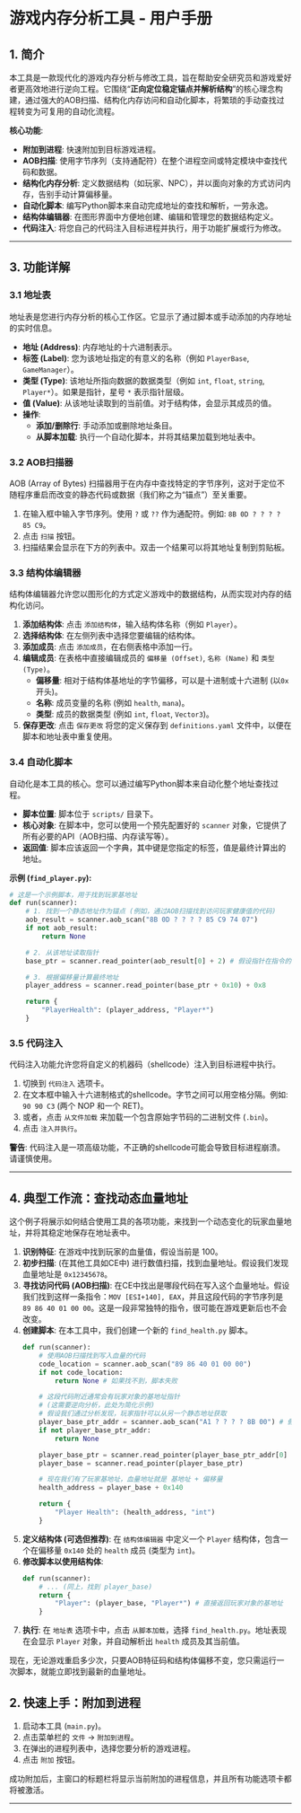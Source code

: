 # 游戏内存分析工具 - 用户手册

## 1. 简介

本工具是一款现代化的游戏内存分析与修改工具，旨在帮助安全研究员和游戏爱好者更高效地进行逆向工程。它围绕“**正向定位稳定锚点并解析结构**”的核心理念构建，通过强大的AOB扫描、结构化内存访问和自动化脚本，将繁琐的手动查找过程转变为可复用的自动化流程。

**核心功能**:
- **附加到进程**: 快速附加到目标游戏进程。
- **AOB扫描**: 使用字节序列（支持通配符）在整个进程空间或特定模块中查找代码和数据。
- **结构化内存分析**: 定义数据结构（如玩家、NPC），并以面向对象的方式访问内存，告别手动计算偏移量。
- **自动化脚本**: 编写Python脚本来自动完成地址的查找和解析，一劳永逸。
- **结构体编辑器**: 在图形界面中方便地创建、编辑和管理您的数据结构定义。
- **代码注入**: 将您自己的代码注入目标进程并执行，用于功能扩展或行为修改。

---

## 3. 功能详解

### 3.1 地址表

地址表是您进行内存分析的核心工作区。它显示了通过脚本或手动添加的内存地址的实时信息。

- **地址 (Address)**: 内存地址的十六进制表示。
- **标签 (Label)**: 您为该地址指定的有意义的名称（例如 `PlayerBase`, `GameManager`）。
- **类型 (Type)**: 该地址所指向数据的数据类型（例如 `int`, `float`, `string`, `Player*`）。如果是指针，星号 `*` 表示指针层级。
- **值 (Value)**: 从该地址读取到的当前值。对于结构体，会显示其成员的值。
- **操作**: 
    - **添加/删除行**: 手动添加或删除地址条目。
    - **从脚本加载**: 执行一个自动化脚本，并将其结果加载到地址表中。

### 3.2 AOB扫描器

AOB (Array of Bytes) 扫描器用于在内存中查找特定的字节序列，这对于定位不随程序重启而改变的静态代码或数据（我们称之为“锚点”）至关重要。

1.  在输入框中输入字节序列。使用 `?` 或 `??` 作为通配符。例如: `8B 0D ? ? ? ? 85 C9`。
2.  点击 `扫描` 按钮。
3.  扫描结果会显示在下方的列表中。双击一个结果可以将其地址复制到剪贴板。

### 3.3 结构体编辑器

结构体编辑器允许您以图形化的方式定义游戏中的数据结构，从而实现对内存的结构化访问。

1.  **添加结构体**: 点击 `添加结构体`，输入结构体名称（例如 `Player`）。
2.  **选择结构体**: 在左侧列表中选择您要编辑的结构体。
3.  **添加成员**: 点击 `添加成员`，在右侧表格中添加一行。
4.  **编辑成员**: 在表格中直接编辑成员的 `偏移量 (Offset)`, `名称 (Name)` 和 `类型 (Type)`。
    - **偏移量**: 相对于结构体基地址的字节偏移，可以是十进制或十六进制 (以`0x`开头)。
    - **名称**: 成员变量的名称 (例如 `health`, `mana`)。
    - **类型**: 成员的数据类型 (例如 `int`, `float`, `Vector3`)。
5.  **保存更改**: 点击 `保存更改` 将您的定义保存到 `definitions.yaml` 文件中，以便在脚本和地址表中重复使用。

### 3.4 自动化脚本

自动化是本工具的核心。您可以通过编写Python脚本来自动化整个地址查找过程。

- **脚本位置**: 脚本位于 `scripts/` 目录下。
- **核心对象**: 在脚本中，您可以使用一个预先配置好的 `scanner` 对象，它提供了所有必要的API（AOB扫描、内存读写等）。
- **返回值**: 脚本应该返回一个字典，其中键是您指定的标签，值是最终计算出的地址。

**示例 (`find_player.py`):**
```python
# 这是一个示例脚本，用于找到玩家基地址
def run(scanner):
    # 1. 找到一个静态地址作为锚点 (例如，通过AOB扫描找到访问玩家健康值的代码)
    aob_result = scanner.aob_scan("8B 0D ? ? ? ? 85 C9 74 07")
    if not aob_result:
        return None

    # 2. 从该地址读取指针
    base_ptr = scanner.read_pointer(aob_result[0] + 2) # 假设指针在指令的操作数中

    # 3. 根据偏移量计算最终地址
    player_address = scanner.read_pointer(base_ptr + 0x10) + 0x8

    return {
        "PlayerHealth": (player_address, "Player*")
    }
```

### 3.5 代码注入

代码注入功能允许您将自定义的机器码（shellcode）注入到目标进程中执行。

1.  切换到 `代码注入` 选项卡。
2.  在文本框中输入十六进制格式的shellcode。字节之间可以用空格分隔。例如: `90 90 C3` (两个 NOP 和一个 RET)。
3.  或者，点击 `从文件加载` 来加载一个包含原始字节码的二进制文件 (`.bin`)。
4.  点击 `注入并执行`。

**警告**: 代码注入是一项高级功能，不正确的shellcode可能会导致目标进程崩溃。请谨慎使用。

---

## 4. 典型工作流：查找动态血量地址

这个例子将展示如何结合使用工具的各项功能，来找到一个动态变化的玩家血量地址，并将其稳定地保存在地址表中。

1.  **识别特征**: 在游戏中找到玩家的血量值，假设当前是 100。
2.  **初步扫描**: (在其他工具如CE中) 进行数值扫描，找到血量地址。假设我们发现血量地址是 `0x12345678`。
3.  **寻找访问代码 (AOB扫描)**: 在CE中找出是哪段代码在写入这个血量地址。假设我们找到这样一条指令：`MOV [ESI+140], EAX`，并且这段代码的字节序列是 `89 86 40 01 00 00`。这是一段非常独特的指令，很可能在游戏更新后也不会改变。
4.  **创建脚本**: 在本工具中，我们创建一个新的 `find_health.py` 脚本。
    ```python
    def run(scanner):
        # 使用AOB扫描找到写入血量的代码
        code_location = scanner.aob_scan("89 86 40 01 00 00")
        if not code_location:
            return None # 如果找不到，脚本失败

        # 这段代码附近通常会有玩家对象的基地址指针
        # (这需要逆向分析，此处为简化示例)
        # 假设我们通过分析发现，玩家指针可以从另一个静态地址获取
        player_base_ptr_addr = scanner.aob_scan("A1 ? ? ? ? 8B 00") # 假设这是 MOV EAX, [StaticAddress]
        if not player_base_ptr_addr:
            return None

        player_base_ptr = scanner.read_pointer(player_base_ptr_addr[0] + 1)
        player_base = scanner.read_pointer(player_base_ptr)

        # 现在我们有了玩家基地址，血量地址就是 基地址 + 偏移量
        health_address = player_base + 0x140

        return {
            "Player Health": (health_address, "int")
        }
    ```
5.  **定义结构体 (可选但推荐)**: 在 `结构体编辑器` 中定义一个 `Player` 结构体，包含一个在偏移量 `0x140` 处的 `health` 成员 (类型为 `int`)。
6.  **修改脚本以使用结构体**: 
    ```python
    def run(scanner):
        # ... (同上，找到 player_base)
        return {
            "Player": (player_base, "Player*") # 直接返回玩家对象的基地址
        }
    ```
7.  **执行**: 在 `地址表` 选项卡中，点击 `从脚本加载`，选择 `find_health.py`。地址表现在会显示 `Player` 对象，并自动解析出 `health` 成员及其当前值。

现在，无论游戏重启多少次，只要AOB特征码和结构体偏移不变，您只需运行一次脚本，就能立即找到最新的血量地址。

## 2. 快速上手：附加到进程

1.  启动本工具 (`main.py`)。
2.  点击菜单栏的 `文件` -> `附加到进程`。
3.  在弹出的进程列表中，选择您要分析的游戏进程。
4.  点击 `附加` 按钮。

成功附加后，主窗口的标题栏将显示当前附加的进程信息，并且所有功能选项卡都将被激活。

---